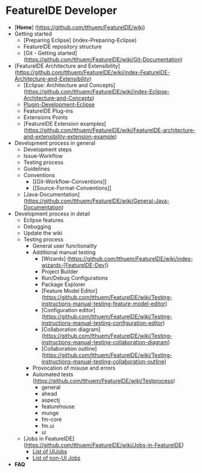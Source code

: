 # FeatureIDE Developer

* [**Home**] (https://github.com/tthuem/FeatureIDE/wiki)
* Getting started
	* [Preparing Eclipse] (index-Preparing-Eclipse)
	* FeatureIDE repository structure
	* [Git - Getting started] (https://github.com/tthuem/FeatureIDE/wiki/Git-Documentation)
* [FeatureIDE Architecture and Extensibility] (https://github.com/tthuem/FeatureIDE/wiki/index-FeatureIDE-Architecture-and-Extensibility)
	* [Eclipse: Architecture and Concepts] (https://github.com/tthuem/FeatureIDE/wiki/index-Eclipse-Architecture-and-Concepts)
	* [Plugin-Development-Eclipse](https://github.com/tthuem/FeatureIDE/wiki/General-Plug-in-Development-Eclipse)
	* FeatureIDE Plug-ins
	* Extensions Points
	* [FeatureIDE Extension examples] (https://github.com/tthuem/FeatureIDE/wiki/FeatureIDE-architecture-and-extensibility-extension-example)
* Development process in general
	* Development steps
	* Issue-Workflow
	* Testing process
	* Guidelines
	* Conventions
		* [[Git-Workflow-Conventions]]
		* [[Source-Format-Conventions]]
	* [Java-Documentation] (https://github.com/tthuem/FeatureIDE/wiki/General-Java-Documentation)
* Development process in detail
	* Eclipse features
	* Debugging
	* Update the wiki
	* Testing process
		* General user functionality
		* Additional manual testing
			* [Wizards] (https://github.com/tthuem/FeatureIDE/wiki/index-wizards-[FeatureIDE-Dev])
			* Project Builder
			* Run/Debug Configurations
			* Package Explorer
			* [Feature Model Editor] (https://github.com/tthuem/FeatureIDE/wiki/Testing-instructions-manual-testing-feature-model-editor)
			* [Configuration editor] (https://github.com/tthuem/FeatureIDE/wiki/Testing-instructions-manual-testing-configuration-editor)
			* [Collaboration diagram] (https://github.com/tthuem/FeatureIDE/wiki/Testing-instructions-manual-testing-collaboration-diagram)
			* [Collaboration outline] (https://github.com/tthuem/FeatureIDE/wiki/Testing-instructions-manual-testing-collaboration-outline)
		* Provocation of misuse and errors
		* Automated tests (https://github.com/tthuem/FeatureIDE/wiki/Testprocess)
			* general
			* ahead
			* aspectj
			* featurehouse
			* munge
			* fm-core
			* fm.ui
			* ui
	* [Jobs in FeatureIDE] (https://github.com/tthuem/FeatureIDE/wiki/Jobs-in-FeatureIDE)
		* [List of UIJobs](https://github.com/tthuem/FeatureIDE/wiki/List-of-UIJobs-created-in-FeatureIDE)
		* [List of non-UI Jobs](https://github.com/tthuem/FeatureIDE/wiki/List-of-non-UI-Jobs-created-in-FeatureIDE)
* **FAQ**